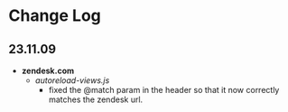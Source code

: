 # Change Log

## 23.11.09

* **zendesk.com**
  * *autoreload-views.js*
    * fixed the @match param in the header so that it now correctly matches the zendesk url.
